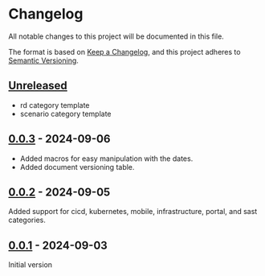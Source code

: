 # Changelog

All notable changes to this project will be documented in this file.

The format is based on [Keep a Changelog](https://keepachangelog.com/en/1.1.0/),
and this project adheres to [Semantic Versioning](https://semver.org/spec/v2.0.0.html).

## [Unreleased]

- rd category template
- scenario category template

## [0.0.3] - 2024-09-06

- Added macros for easy manipulation with the dates.
- Added document versioning table.

## [0.0.2] - 2024-09-05

Added support for cicd, kubernetes, mobile, infrastructure, portal, and sast categories.

## [0.0.1] - 2024-09-03

Initial version

[Unreleased]: https://github.com/s3r3t0/templates/compare/v0.0.3...HEAD
[0.0.3]: https://github.com/s3r3t0/templates/compare/v0.0.2...v0.0.3
[0.0.2]: https://github.com/s3r3t0/templates/compare/v0.0.1...v0.0.2
[0.0.1]: https://github.com/s3r3t0/templates/releases/tag/v0.0.1

